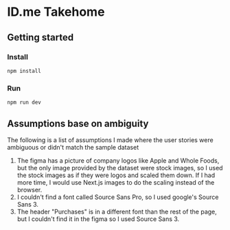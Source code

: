 # ID.me Takehome

## Getting started

### Install

```
npm install
```

### Run

```
npm run dev
```

## Assumptions base on ambiguity

The following is a list of assumptions I made where the user stories were ambiguous or didn't match the sample dataset

1. The figma has a picture of company logos like Apple and Whole Foods, but the only image provided by the dataset were stock images, so I used the stock images as if they were logos and scaled them down. If I had more time, I would use Next.js images to do the scaling instead of the browser.
1. I couldn't find a font called Source Sans Pro, so I used google's Source Sans 3.
1. The header "Purchases" is in a different font than the rest of the page, but I couldn't find it in the figma so I used Source Sans 3.
